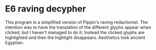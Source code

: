 # E6 raving decypher

This program is a simplified version of Pippin's raving redactionist.
The intention was to have the translation of the different glyphs appear when clicked,
but I haven't managed to do it.
Instead the clicked glyphs are highlighted and then the highlight disappears.
Aesthetics look ancient Egyptian.
